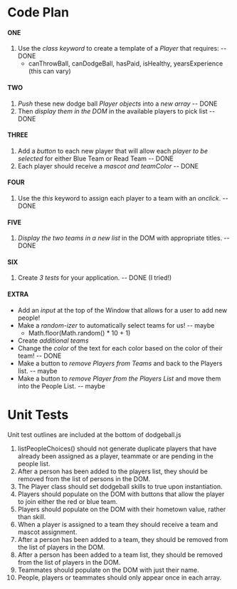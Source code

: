 # Code Plan

#### ONE 

1. Use the *class keyword* to create a template of a *Player*
   that requires: -- DONE
    * canThrowBall, canDodgeBall, hasPaid, isHealthy, yearsExperience (this can vary)

#### TWO

1. *Push* these new dodge ball *Player objects* into a *new array*  -- DONE
2. Then *display them in the DOM* in the available players to pick list -- DONE

#### THREE 

1. Add a *button* to each new player that will allow each *player to be selected* for either Blue Team or Read Team -- DONE
2. Each player should receive a *mascot and teamColor* -- DONE

#### FOUR

1. Use the *this* keyword to assign each player to a team with an *onclick*. -- DONE

#### FIVE

1. *Display the two teams in a new list* in the DOM with appropriate titles. -- DONE

#### SIX

1. Create *3 tests* for your application. -- DONE (I tried!)

#### EXTRA

* Add an *input* at the top of the Window that allows for a user to add new people!
* Make a *random-izer* to automatically select teams for us! -- maybe
  * Math.floor(Math.random() * 10 + 1)
* Create *additional teams*
* Change the *color* of the text for each color based on the color of their team! -- DONE
* Make a button to *remove Players from Teams* and back to the Players list. -- maybe
* Make a button to *remove Player from the Players List* and move them into the People List. -- maybe


# Unit Tests
Unit test outlines are included at the bottom of dodgeball.js

1. listPeopleChoices() should not generate duplicate players that have already been assigned as a player, teammate or are pending in the people list.
2. After a person has been added to the players list, they should be removed from the list of persons in the DOM.
3. The Player class should set dodgeball skills to true upon instantiation.
4. Players should populate on the DOM with buttons that allow the player to join either the red or blue team.
5. Players should populate on the DOM with their hometown value, rather than skill.
6. When a player is assigned to a team they should receive a team and mascot assignment.
7. After a person has been added to a team, they should be removed from the list of players in the DOM.
8. After a person has been added to a team list, they should be removed from the list of players in the DOM.
9. Teammates should populate on the DOM with just their name.
10. People, players or teammates should only appear once in each array.